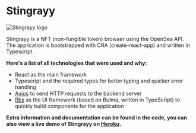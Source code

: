 # Stingrayy

![Stingrayy logo](https://imgur.com/BYC922D.png)

Stingrayy is a NFT (non-fungible token) browser using the OpenSea API. The application is bootstrapped with CRA (create-react-app) and written in Typescript. 

**Here's a list of all technologies that were used and why:**

 - React as the main framework
 - Typescript and the required types for better typing and quicker error handling
 - [Axios](https://github.com/axios/axios) to send HTTP requests to the backend server
 - [Rbx](https://dfee.github.io/rbx/) as the UI framework (based on Bulma, written in TypeScript) to quickly build components for the application

**Extra information and documentation can be found in the code, you can also view a live demo of Stingrayy on [Heroku](https://stingrayy.herokuapp.com/).**